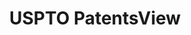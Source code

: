 ---
layout: default
bigquery: https://console.cloud.google.com/bigquery?p=patents-public-data&d=patentsview&page=dataset
citation: Attribution should be given to PatentsView for use, distribution, or derivative
  works.
code: https://github.com/CSSIP-AIR/PatentsView-Code-Snippets/
contributors: USPTO
cost: None
description: 'PatentsView includes US patent data including raw data (summaries, applications,
  pregrant applications), disambugations of inventors and assignees, and inventor
  gender estimates.  Also foreign priority data, # of figures and sheets, and government
  interest statements.'
documentation: https://patentsview.org/query/builder-faqs
last_edit: Mon, 04 Apr 2022 19:02:57 GMT
location: https://patentsview.org/
maintained_by: USPTO
record_creation_timestamp: 12/2/2020 17:20:46
schema_fields: '[''num_claims'', ''_371_date'', ''designation'', ''num_figures'',
  ''lawyer_id'', ''classification_status'', ''role'', ''kind'', ''classification_data_source'',
  ''disamb_assignee_id_20200331'', ''ipc_class'', ''term_disclaimer'', ''subclass'',
  ''organization_id'', ''disamb_inventor_id_20190820'', ''county_fips'', ''subcategory_id'',
  ''doc_type'', ''disamb_assignee_id_20190312'', ''action_date'', ''disamb_inventor_id_20171226'',
  ''category'', ''term_extension'', ''level_three'', ''rawlocation_id'', ''disamb_inventor_id_20171003'',
  ''city'', ''inventor_id'', ''patent_id'', ''disamb_inventor_id_20200630'', ''gi_statement'',
  ''date'', ''assignee_id'', ''deceased'', ''term_grant'', ''rule_47'', ''disamb_inventor_id_20200331'',
  ''disamb_inventor_id_20200929'', ''name'', ''fname'', ''disamb_inventor_id_20201229'',
  ''group_id'', ''citation_id'', ''male'', ''field_id'', ''abstract'', ''disamb_assignee_id_20200929'',
  ''mainclass_id'', ''classification_value'', ''disamb_assignee_id_20191231'', ''ipc_version_indicator'',
  ''rawinventor_id'', ''sequence'', ''sector_title'', ''male_flag'', ''type'', ''doctype'',
  ''attribution_status'', ''location_id'', ''disamb_assignee_id_20181127'', ''publication_number'',
  ''reldocno'', ''field_title'', ''exemplary'', ''disamb_inventor_id_20190312'', ''section'',
  ''latitude'', ''text'', ''num'', ''county'', ''longitude'', ''latlong'', ''disamb_inventor_id_20170307'',
  ''withdrawn'', ''disclaimer_date'', ''rawassignee_id'', ''subgroup'', ''length'',
  ''disamb_inventor_id_20191231'', ''variety'', ''relkind'', ''disamb_inventor_id_20191008'',
  ''disamb_inventor_id_20170808'', ''level_two'', ''country'', ''rel_id'', ''dependent'',
  ''number'', ''category_id'', ''application_id'', ''subgroup_id'', ''_102_date'',
  ''level_one'', ''disamb_inventor_id_20181127'', ''id'', ''group'', ''applicant_type'',
  ''lapse_of_patent'', ''disamb_inventor_id_20180528'', ''state'', ''classification_level'',
  ''main_group'', ''series_code'', ''disamb_assignee_id_20191008'', ''country_transformed'',
  ''subsection_id'', ''disamb_assignee_id_20200630'', ''f371_date'', ''name_first'',
  ''filename'', ''num_sheets'', ''section_id'', ''status'', ''uuid'', ''disamb_assignee_id_20190820'',
  ''symbol_position'', ''state_fips'', ''lname'', ''contract_award_number'', ''latin_name'',
  ''subclass_id'', ''organization'', ''name_last'', ''f102_date'', ''title'']'
shortname: patentsview
tags:
- disambiguation
- United States
- gender
terms_of_use: Creative Commons Attribution 4.0 International License.
timeframe: 1963-1999
title: USPTO PatentsView
uuid: cf1780b1-e265-4e49-8d1d-83b9cfe0fd9a
---